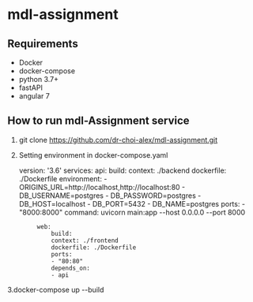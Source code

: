 # mdl-assignment

## Requirements
 + Docker
 + docker-compose
 + python 3.7+
 + fastAPI
 + angular 7

## How to run mdl-Assignment service 

1. git clone https://github.com/dr-choi-alex/mdl-assignment.git
    
2. Setting environment in docker-compose.yaml

    version: '3.6'
        services:
            api:
                build:
                context: ./backend
                dockerfile: ./Dockerfile
                environment:
                - ORIGINS_URL=http://localhost,http://localhost:80
                - DB_USERNAME=postgres
                - DB_PASSWORD=postgres
                - DB_HOST=localhost
                - DB_PORT=5432
                - DB_NAME=postgres
                ports:
                - "8000:8000"
                command: uvicorn main:app --host 0.0.0.0 --port 8000

            web:
                build:
                context: ./frontend
                dockerfile: ./Dockerfile
                ports:
                - "80:80"
                depends_on:
                - api

    
3.docker-compose up --build